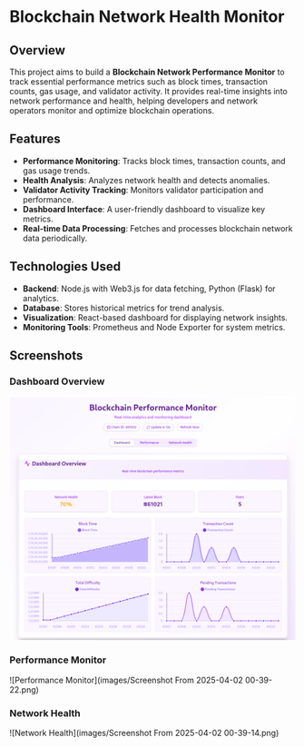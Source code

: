 # Blockchain Network Health Monitor

## Overview
This project aims to build a **Blockchain Network Performance Monitor** to track essential performance metrics such as block times, transaction counts, gas usage, and validator activity. It provides real-time insights into network performance and health, helping developers and network operators monitor and optimize blockchain operations.

## Features
- **Performance Monitoring**: Tracks block times, transaction counts, and gas usage trends.
- **Health Analysis**: Analyzes network health and detects anomalies.
- **Validator Activity Tracking**: Monitors validator participation and performance.
- **Dashboard Interface**: A user-friendly dashboard to visualize key metrics.
- **Real-time Data Processing**: Fetches and processes blockchain network data periodically.

## Technologies Used
- **Backend**: Node.js with Web3.js for data fetching, Python (Flask) for analytics.
- **Database**: Stores historical metrics for trend analysis.
- **Visualization**: React-based dashboard for displaying network insights.
- **Monitoring Tools**: Prometheus and Node Exporter for system metrics.

## Screenshots

### Dashboard Overview
![Dashboard Overview](images/Screenshot%20From%202025-04-02%2000-39-34.png)

### Performance Monitor
![Performance Monitor](images/Screenshot From 2025-04-02 00-39-22.png)

### Network Health
![Network Health](images/Screenshot From 2025-04-02 00-39-14.png)


